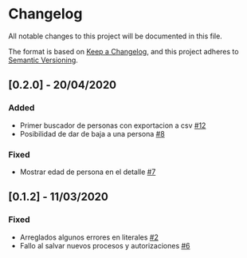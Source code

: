 # Changelog
All notable changes to this project will be documented in this file.

The format is based on [Keep a Changelog](https://keepachangelog.com/en/1.0.0/),
and this project adheres to [Semantic Versioning](https://semver.org/spec/v2.0.0.html).

## [0.2.0] - 20/04/2020
### Added

- Primer buscador de personas con exportacion a csv [#12](https://github.com/masiaventura/masiaventura/issues/12)
- Posibilidad de dar de baja a una persona [#8](https://github.com/masiaventura/masiaventura/issues/8)

### Fixed

- Mostrar edad de persona en el detalle [#7](https://github.com/masiaventura/masiaventura/issues/7)

## [0.1.2] - 11/03/2020
### Fixed

- Arreglados algunos errores en literales [#2](https://github.com/masiaventura/masiaventura/issues/6)
- Fallo al salvar nuevos procesos y autorizaciones [#6](https://github.com/masiaventura/masiaventura/issues/6)
